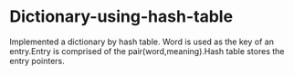 # Dictionary-using-hash-table
Implemented a dictionary by hash table. Word is used as the key of an entry.Entry is comprised of the pair(word,meaning).Hash table stores the entry pointers.
